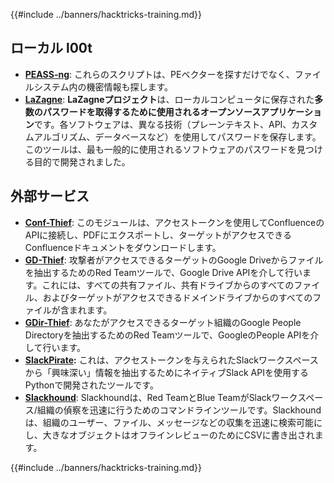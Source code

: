 {{#include ../banners/hacktricks-training.md}}

## **ローカル l00t**

- [**PEASS-ng**](https://github.com/carlospolop/PEASS-ng): これらのスクリプトは、PEベクターを探すだけでなく、ファイルシステム内の機密情報も探します。
- [**LaZagne**](https://github.com/AlessandroZ/LaZagne): **LaZagneプロジェクト**は、ローカルコンピュータに保存された**多数のパスワードを取得するために使用されるオープンソースアプリケーション**です。各ソフトウェアは、異なる技術（プレーンテキスト、API、カスタムアルゴリズム、データベースなど）を使用してパスワードを保存します。このツールは、最も一般的に使用されるソフトウェアのパスワードを見つける目的で開発されました。

## **外部サービス**

- [**Conf-Thief**](https://github.com/antman1p/Conf-Thief): このモジュールは、アクセストークンを使用してConfluenceのAPIに接続し、PDFにエクスポートし、ターゲットがアクセスできるConfluenceドキュメントをダウンロードします。
- [**GD-Thief**](https://github.com/antman1p/GD-Thief): 攻撃者がアクセスできるターゲットのGoogle Driveからファイルを抽出するためのRed Teamツールで、Google Drive APIを介して行います。これには、すべての共有ファイル、共有ドライブからのすべてのファイル、およびターゲットがアクセスできるドメインドライブからのすべてのファイルが含まれます。
- [**GDir-Thief**](https://github.com/antman1p/GDir-Thief): あなたがアクセスできるターゲット組織のGoogle People Directoryを抽出するためのRed Teamツールで、GoogleのPeople APIを介して行います。
- [**SlackPirate**](https://github.com/emtunc/SlackPirate)**:** これは、アクセストークンを与えられたSlackワークスペースから「興味深い」情報を抽出するためにネイティブSlack APIを使用するPythonで開発されたツールです。
- [**Slackhound**](https://github.com/BojackThePillager/Slackhound): Slackhoundは、Red TeamとBlue TeamがSlackワークスペース/組織の偵察を迅速に行うためのコマンドラインツールです。Slackhoundは、組織のユーザー、ファイル、メッセージなどの収集を迅速に検索可能にし、大きなオブジェクトはオフラインレビューのためにCSVに書き出されます。

{{#include ../banners/hacktricks-training.md}}
